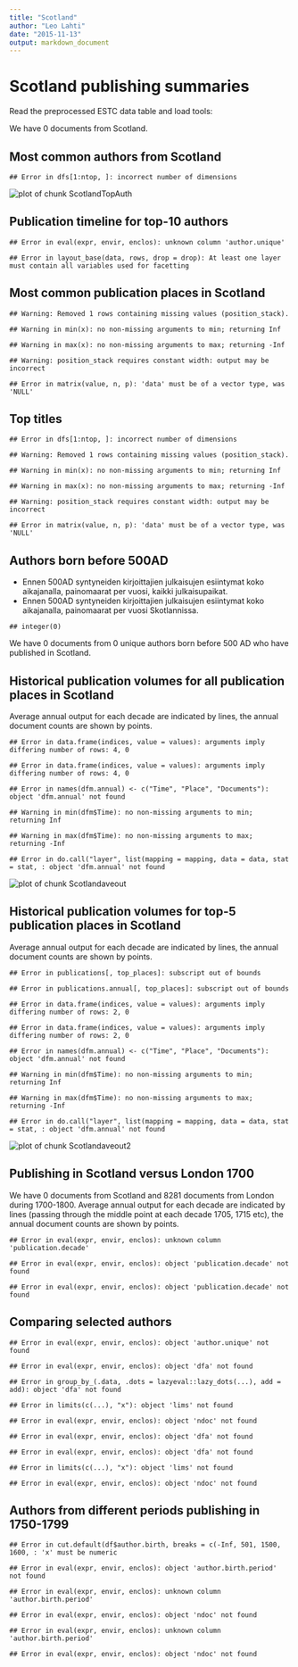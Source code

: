 ```yaml
---
title: "Scotland"
author: "Leo Lahti"
date: "2015-11-13"
output: markdown_document
---
```



# Scotland publishing summaries

Read the preprocessed ESTC data table and load tools:






We have 0 documents from Scotland.


## Most common authors from Scotland


```
## Error in dfs[1:ntop, ]: incorrect number of dimensions
```

![plot of chunk ScotlandTopAuth](figure/ScotlandTopAuth-1.png) 


## Publication timeline for top-10 authors


```
## Error in eval(expr, envir, enclos): unknown column 'author.unique'
```

```
## Error in layout_base(data, rows, drop = drop): At least one layer must contain all variables used for facetting
```


## Most common publication places in Scotland


```
## Warning: Removed 1 rows containing missing values (position_stack).
```

```
## Warning in min(x): no non-missing arguments to min; returning Inf
```

```
## Warning in max(x): no non-missing arguments to max; returning -Inf
```

```
## Warning: position_stack requires constant width: output may be incorrect
```

```
## Error in matrix(value, n, p): 'data' must be of a vector type, was 'NULL'
```


## Top titles 


```
## Error in dfs[1:ntop, ]: incorrect number of dimensions
```

```
## Warning: Removed 1 rows containing missing values (position_stack).
```

```
## Warning in min(x): no non-missing arguments to min; returning Inf
```

```
## Warning in max(x): no non-missing arguments to max; returning -Inf
```

```
## Warning: position_stack requires constant width: output may be incorrect
```

```
## Error in matrix(value, n, p): 'data' must be of a vector type, was 'NULL'
```


## Authors born before 500AD

 * Ennen 500AD syntyneiden kirjoittajien julkaisujen esiintymat koko aikajanalla, painomaarat per vuosi, kaikki julkaisupaikat.
 * Ennen 500AD syntyneiden kirjoittajien julkaisujen esiintymat koko aikajanalla, painomaarat per vuosi Skotlannissa.



```
## integer(0)
```

We have 0 documents from 0 unique
authors born before 500 AD who have published in Scotland.



## Historical publication volumes for all publication places in Scotland

Average annual output for each decade are indicated by lines, the annual document counts are shown by points. 


```
## Error in data.frame(indices, value = values): arguments imply differing number of rows: 4, 0
```

```
## Error in data.frame(indices, value = values): arguments imply differing number of rows: 4, 0
```

```
## Error in names(dfm.annual) <- c("Time", "Place", "Documents"): object 'dfm.annual' not found
```

```
## Warning in min(dfm$Time): no non-missing arguments to min; returning Inf
```

```
## Warning in max(dfm$Time): no non-missing arguments to max; returning -Inf
```

```
## Error in do.call("layer", list(mapping = mapping, data = data, stat = stat, : object 'dfm.annual' not found
```

![plot of chunk Scotlandaveout](figure/Scotlandaveout-1.png) 


## Historical publication volumes for top-5 publication places in Scotland

Average annual output for each decade are indicated by lines, the annual document counts are shown by points. 


```
## Error in publications[, top_places]: subscript out of bounds
```

```
## Error in publications.annual[, top_places]: subscript out of bounds
```

```
## Error in data.frame(indices, value = values): arguments imply differing number of rows: 2, 0
```

```
## Error in data.frame(indices, value = values): arguments imply differing number of rows: 2, 0
```

```
## Error in names(dfm.annual) <- c("Time", "Place", "Documents"): object 'dfm.annual' not found
```

```
## Warning in min(dfm$Time): no non-missing arguments to min; returning Inf
```

```
## Warning in max(dfm$Time): no non-missing arguments to max; returning -Inf
```

```
## Error in do.call("layer", list(mapping = mapping, data = data, stat = stat, : object 'dfm.annual' not found
```

![plot of chunk Scotlandaveout2](figure/Scotlandaveout2-1.png) 


## Publishing in Scotland versus London 1700 



We have 0 documents from Scotland and 8281 documents from London during 1700-1800. Average annual output for each decade are indicated by lines (passing through the middle point at each decade 1705, 1715 etc), the annual document counts are shown by points.


```
## Error in eval(expr, envir, enclos): unknown column 'publication.decade'
```

```
## Error in eval(expr, envir, enclos): object 'publication.decade' not found
```

```
## Error in eval(expr, envir, enclos): object 'publication.decade' not found
```




## Comparing selected authors


```
## Error in eval(expr, envir, enclos): object 'author.unique' not found
```

```
## Error in eval(expr, envir, enclos): object 'dfa' not found
```

```
## Error in group_by_(.data, .dots = lazyeval::lazy_dots(...), add = add): object 'dfa' not found
```

```
## Error in limits(c(...), "x"): object 'lims' not found
```

```
## Error in eval(expr, envir, enclos): object 'ndoc' not found
```

```
## Error in eval(expr, envir, enclos): object 'dfa' not found
```

```
## Error in eval(expr, envir, enclos): object 'dfa' not found
```

```
## Error in limits(c(...), "x"): object 'lims' not found
```

```
## Error in eval(expr, envir, enclos): object 'ndoc' not found
```

## Authors from different periods publishing in 1750-1799



```
## Error in cut.default(df$author.birth, breaks = c(-Inf, 501, 1500, 1600, : 'x' must be numeric
```

```
## Error in eval(expr, envir, enclos): object 'author.birth.period' not found
```

```
## Error in eval(expr, envir, enclos): unknown column 'author.birth.period'
```

```
## Error in eval(expr, envir, enclos): object 'ndoc' not found
```

```
## Error in eval(expr, envir, enclos): unknown column 'author.birth.period'
```

```
## Error in eval(expr, envir, enclos): object 'ndoc' not found
```
